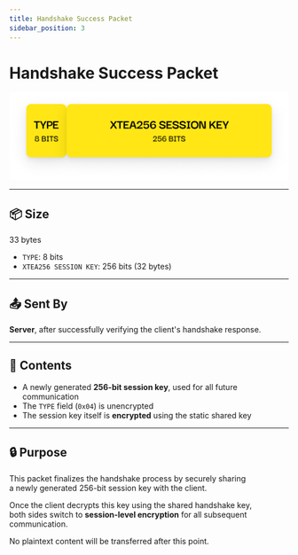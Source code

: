```yaml
---
title: Handshake Success Packet
sidebar_position: 3
---
```


# Handshake Success Packet

![Handshake Success Diagram](./images/handshake-success.png)

---

## 📦 Size

33 bytes

- `TYPE`: 8 bits
- `XTEA256 SESSION KEY`: 256 bits (32 bytes)

---

## 📤 Sent By

**Server**, after successfully verifying the client's handshake response.

---

## 🧪 Contents

- A newly generated **256-bit session key**, used for all future communication
- The `TYPE` field (`0x04`) is unencrypted
- The session key itself is **encrypted** using the static shared key

---

## 🔒 Purpose

This packet finalizes the handshake process by securely sharing  
a newly generated 256-bit session key with the client.

Once the client decrypts this key using the shared handshake key,  
both sides switch to **session-level encryption** for all subsequent communication.

No plaintext content will be transferred after this point.
